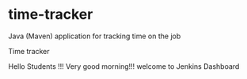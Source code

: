 # time-tracker
Java (Maven) application for tracking time on the job

Time tracker

Hello Students !!! Very good morning!!! welcome to Jenkins Dashboard
